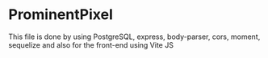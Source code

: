 # ProminentPixel
This file is done by using PostgreSQL, express, body-parser, cors, moment, sequelize and also for the front-end using Vite JS
